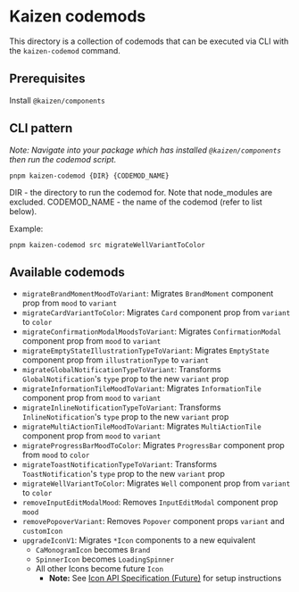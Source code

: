 
# Kaizen codemods
This directory is a collection of codemods that can be executed via CLI with the `kaizen-codemod` command.

## Prerequisites

Install `@kaizen/components`

## CLI pattern

_Note: Navigate into your package which has installed `@kaizen/components` then run the codemod script._

```
pnpm kaizen-codemod {DIR} {CODEMOD_NAME}
```

DIR - the directory to run the codemod for. Note that node_modules are excluded.
CODEMOD_NAME - the name of the codemod (refer to list below).

Example:
```
pnpm kaizen-codemod src migrateWellVariantToColor
```

## Available codemods
- `migrateBrandMomentMoodToVariant`: Migrates `BrandMoment` component prop from `mood` to `variant`
- `migrateCardVariantToColor`: Migrates `Card` component prop from `variant` to `color`
- `migrateConfirmationModalMoodsToVariant`: Migrates `ConfirmationModal` component prop from `mood` to `variant`
- `migrateEmptyStateIllustrationTypeToVariant`: Migrates `EmptyState` component prop from `illustrationType` to `variant`
- `migrateGlobalNotificationTypeToVariant`: Transforms `GlobalNotification`'s `type` prop to the new `variant` prop
- `migrateInformationTileMoodToVariant`: Migrates `InformationTile` component prop from `mood` to `variant`
- `migrateInlineNotificationTypeToVariant`: Transforms `InlineNotification`'s `type` prop to the new `variant` prop
- `migrateMultiActionTileMoodToVariant`: Migrates `MultiActionTile` component prop from `mood` to `variant`
- `migrateProgressBarMoodToColor`: Migrates `ProgressBar` component prop from `mood` to `color`
- `migrateToastNotificationTypeToVariant`: Transforms `ToastNotification`'s `type` prop to the new `variant` prop
- `migrateWellVariantToColor`: Migrates `Well` component prop from `variant` to `color`
- `removeInputEditModalMood`: Removes `InputEditModal` component prop `mood`
- `removePopoverVariant`: Removes `Popover` component props `variant` and `customIcon`
- `upgradeIconV1`: Migrates `*Icon` components to a new equivalent
  - `CaMonogramIcon` becomes `Brand`
  - `SpinnerIcon` becomes `LoadingSpinner`
  - All other Icons become future `Icon`
    - **Note:** See [Icon API Specification (Future)](https://cultureamp.design/?path=/docs/illustrations-icon-icon-future-api-specification--docs) for setup instructions
